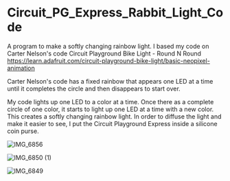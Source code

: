 # Circuit_PG_Express_Rabbit_Light_Code
 A program to make a softly changing rainbow light.  I based my code on Carter Nelson's code Circuit Playground Bike Light - Round N Round
https://learn.adafruit.com/circuit-playground-bike-light/basic-neopixel-animation

Carter Nelson's code has a fixed rainbow that appears one LED at a time until it completes the circle and then disappears to start over.

My code lights up one LED to a color at a time.  Once there as a complete circle of one color, it starts to light up one LED at a time with a new color.  This creates a softly changing rainbow light.  In order to diffuse the light and make it easier to see, I put the Circuit Playground Express inside a silicone coin purse.

![IMG_6856](https://github.com/MShankBeebe/Ciruit_PG_Express_Rabbit_Light_Code/assets/63660114/b5a74174-426e-453b-aab1-c3a59748bc77)


![IMG_6850 (1)](https://github.com/MShankBeebe/Ciruit_PG_Express_Rabbit_Light_Code/assets/63660114/2ecc7fe3-822f-4c67-b87c-803d9ac26e7d)


![IMG_6849](https://github.com/MShankBeebe/Ciruit_PG_Express_Rabbit_Light_Code/assets/63660114/7cf9f34e-02f9-43cd-bf9e-23fc78d26403)
